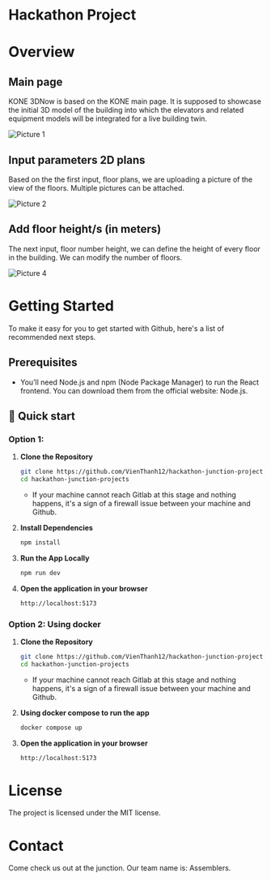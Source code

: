 # Hackathon Project

# Overview

## Main page

KONE 3DNow is based on the KONE main page. It is supposed to showcase the initial 3D model of the building into which the elevators and related equipment models will be integrated for a live building twin.

![Picture 1](https://github.com/user-attachments/assets/8c79c240-d6ed-4e14-99bb-343949c28ddf)

## Input parameters 2D plans

Based on the the first input, floor plans, we are uploading a picture of the view of the floors. Multiple pictures can be attached.

![Picture 2](https://github.com/user-attachments/assets/4f1dee8b-c1bd-42d6-9ca6-3bbb8645c989)

## Add floor height/s (in meters)

The next input, floor number height, we can define the height of every floor in the building. We can modify the number of floors.

![Picture 4](https://github.com/user-attachments/assets/862e3876-86ef-419b-a43d-d26bc9904dd8)

# Getting Started

To make it easy for you to get started with Github, here's a list of recommended next steps.

## Prerequisites

- You’ll need Node.js and npm (Node Package Manager) to run the React frontend. You can download them from the official website: Node.js.

## 🚀 Quick start

### Option 1: 

1. **Clone the Repository**

   ```bash
   git clone https://github.com/VienThanh12/hackathon-junction-projects.git
   cd hackathon-junction-projects
   ```

   - If your machine cannot reach Gitlab at this stage and nothing happens, it's a sign of a firewall issue between your machine and Github.

2. **Install Dependencies** 

   ```bash
   npm install
   ```

3. **Run the App Locally**

   ```bash
   npm run dev
   ```

4. **Open the application in your browser**
   ```bash
   http://localhost:5173
   ```
### Option 2: Using docker 

1. **Clone the Repository**

   ```bash
   git clone https://github.com/VienThanh12/hackathon-junction-projects.git
   cd hackathon-junction-projects
   ```

   - If your machine cannot reach Gitlab at this stage and nothing happens, it's a sign of a firewall issue between your machine and Github.

2. **Using docker compose to run the app**

   ```bash
   docker compose up
   ```

3. **Open the application in your browser**
   ```bash
   http://localhost:5173
   ```

# License

The project is licensed under the MIT license.

# Contact

Come check us out at the junction. Our team name is: Assemblers.
